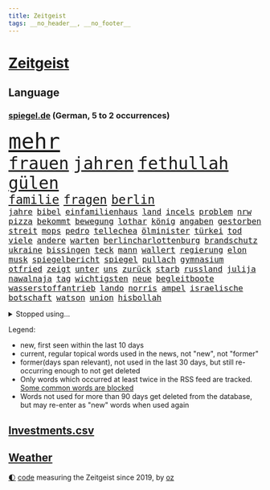 ```yaml
---
title: Zeitgeist
tags: __no_header__, __no_footer__
---
```


# [Zeitgeist](https://oliz.io/zeitgeist/)

## Language

<h3><a href="https://www.spiegel.de" target="_blank">spiegel.de</a> (German, 5 to 2 occurrences)</h3>
<p style="font-family:monospace">
<span style="font-size:32pt"><a href="news_links.html#mehr" class="current">mehr</a></span>
<br>
<span style="font-size:25pt"><a href="news_links.html#frauen" class="current">frauen</a></span>
<span style="font-size:25pt"><a href="news_links.html#jahren" class="current">jahren</a></span>
<span style="font-size:25pt"><a href="news_links.html#fethullah" class="new">fethullah</a></span>
<span style="font-size:25pt"><a href="news_links.html#gülen" class="new">gülen</a></span>
<br>
<span style="font-size:18pt"><a href="news_links.html#familie" class="current">familie</a></span>
<span style="font-size:18pt"><a href="news_links.html#fragen" class="current">fragen</a></span>
<span style="font-size:18pt"><a href="news_links.html#berlin" class="current">berlin</a></span>
<br>
<span style="font-size:12pt"><a href="news_links.html#jahre" class="current">jahre</a></span>
<span style="font-size:12pt"><a href="news_links.html#bibel" class="current">bibel</a></span>
<span style="font-size:12pt"><a href="news_links.html#einfamilienhaus" class="current">einfamilienhaus</a></span>
<span style="font-size:12pt"><a href="news_links.html#land" class="current">land</a></span>
<span style="font-size:12pt"><a href="news_links.html#incels" class="new">incels</a></span>
<span style="font-size:12pt"><a href="news_links.html#problem" class="current">problem</a></span>
<span style="font-size:12pt"><a href="news_links.html#nrw" class="current">nrw</a></span>
<span style="font-size:12pt"><a href="news_links.html#pizza" class="current">pizza</a></span>
<span style="font-size:12pt"><a href="news_links.html#bekommt" class="current">bekommt</a></span>
<span style="font-size:12pt"><a href="news_links.html#bewegung" class="current">bewegung</a></span>
<span style="font-size:12pt"><a href="news_links.html#lothar" class="current">lothar</a></span>
<span style="font-size:12pt"><a href="news_links.html#könig" class="current">könig</a></span>
<span style="font-size:12pt"><a href="news_links.html#angaben" class="current">angaben</a></span>
<span style="font-size:12pt"><a href="news_links.html#gestorben" class="current">gestorben</a></span>
<span style="font-size:12pt"><a href="news_links.html#streit" class="current">streit</a></span>
<span style="font-size:12pt"><a href="news_links.html#mops" class="new">mops</a></span>
<span style="font-size:12pt"><a href="news_links.html#pedro" class="new">pedro</a></span>
<span style="font-size:12pt"><a href="news_links.html#tellechea" class="new">tellechea</a></span>
<span style="font-size:12pt"><a href="news_links.html#ölminister" class="new">ölminister</a></span>
<span style="font-size:12pt"><a href="news_links.html#türkei" class="current">türkei</a></span>
<span style="font-size:12pt"><a href="news_links.html#tod" class="current">tod</a></span>
<span style="font-size:12pt"><a href="news_links.html#viele" class="current">viele</a></span>
<span style="font-size:12pt"><a href="news_links.html#andere" class="current">andere</a></span>
<span style="font-size:12pt"><a href="news_links.html#warten" class="current">warten</a></span>
<span style="font-size:12pt"><a href="news_links.html#berlincharlottenburg" class="new">berlincharlottenburg</a></span>
<span style="font-size:12pt"><a href="news_links.html#brandschutz" class="new">brandschutz</a></span>
<span style="font-size:12pt"><a href="news_links.html#ukraine" class="current">ukraine</a></span>
<span style="font-size:12pt"><a href="news_links.html#bissingen" class="new">bissingen</a></span>
<span style="font-size:12pt"><a href="news_links.html#teck" class="current">teck</a></span>
<span style="font-size:12pt"><a href="news_links.html#mann" class="current">mann</a></span>
<span style="font-size:12pt"><a href="news_links.html#wallert" class="new">wallert</a></span>
<span style="font-size:12pt"><a href="news_links.html#regierung" class="current">regierung</a></span>
<span style="font-size:12pt"><a href="news_links.html#elon" class="current">elon</a></span>
<span style="font-size:12pt"><a href="news_links.html#musk" class="current">musk</a></span>
<span style="font-size:12pt"><a href="news_links.html#spiegelbericht" class="new">spiegelbericht</a></span>
<span style="font-size:12pt"><a href="news_links.html#spiegel" class="current">spiegel</a></span>
<span style="font-size:12pt"><a href="news_links.html#pullach" class="new">pullach</a></span>
<span style="font-size:12pt"><a href="news_links.html#gymnasium" class="current">gymnasium</a></span>
<span style="font-size:12pt"><a href="news_links.html#otfried" class="new">otfried</a></span>
<span style="font-size:12pt"><a href="news_links.html#zeigt" class="current">zeigt</a></span>
<span style="font-size:12pt"><a href="news_links.html#unter" class="current">unter</a></span>
<span style="font-size:12pt"><a href="news_links.html#uns" class="current">uns</a></span>
<span style="font-size:12pt"><a href="news_links.html#zurück" class="current">zurück</a></span>
<span style="font-size:12pt"><a href="news_links.html#starb" class="current">starb</a></span>
<span style="font-size:12pt"><a href="news_links.html#russland" class="current">russland</a></span>
<span style="font-size:12pt"><a href="news_links.html#julija" class="current">julija</a></span>
<span style="font-size:12pt"><a href="news_links.html#nawalnaja" class="current">nawalnaja</a></span>
<span style="font-size:12pt"><a href="news_links.html#tag" class="current">tag</a></span>
<span style="font-size:12pt"><a href="news_links.html#wichtigsten" class="current">wichtigsten</a></span>
<span style="font-size:12pt"><a href="news_links.html#neue" class="current">neue</a></span>
<span style="font-size:12pt"><a href="news_links.html#begleitboote" class="new">begleitboote</a></span>
<span style="font-size:12pt"><a href="news_links.html#wasserstoffantrieb" class="new">wasserstoffantrieb</a></span>
<span style="font-size:12pt"><a href="news_links.html#lando" class="current">lando</a></span>
<span style="font-size:12pt"><a href="news_links.html#norris" class="current">norris</a></span>
<span style="font-size:12pt"><a href="news_links.html#ampel" class="current">ampel</a></span>
<span style="font-size:12pt"><a href="news_links.html#israelische" class="current">israelische</a></span>
<span style="font-size:12pt"><a href="news_links.html#botschaft" class="current">botschaft</a></span>
<span style="font-size:12pt"><a href="news_links.html#watson" class="current">watson</a></span>
<span style="font-size:12pt"><a href="news_links.html#union" class="current">union</a></span>
<span style="font-size:12pt"><a href="news_links.html#hisbollah" class="current">hisbollah</a></span>
</p>
<details>
<summary>Stopped using...</summary>
<p class="former" style="font-size:12pt">
auftakt(1461) bitte(1460) tatverdächtige(1460) aufgeben(1459) historiker(1459) monatelang(1459) niveau(1459) einstieg(1458) verfolgen(1458) vierte(1458) beweisen(1457) gehalt(1457) menge(1457) schatten(1457) abstimmen(1456) boot(1456) gestoßen(1456) urlaub(1456) pflege(1455) portugal(1455) treffer(1455) wehren(1455) afrika(1454) angeklagter(1454) becker(1454) cristiano(1454) ronaldo(1454) babys(1453) fließt(1453) lag(1453) myanmar(1453) polizeieinsatz(1453) tschechien(1453) wechselt(1453) angekommen(1452) stoppt(1452) teilte(1452) abstimmung(1451) bahnhof(1451) einigung(1451) fielen(1451) plädiert(1451) üben(1451) gesunken(1450) landesregierung(1450) material(1450) regt(1450) scheiterte(1450) sinken(1450) wahrheit(1450) weltweiten(1450) 10000(1449) emmanuel(1449) ermöglichen(1449) nahmen(1449) reißt(1449) unterricht(1449) anbieter(1448) i(1448) innenministerium(1448) feuerwehrleute(1447) finanziell(1447) freie(1447) größter(1447) forderung(1446) roten(1446) nahezu(1445) voraus(1445) abgebrochen(1444) offiziellen(1444) pressestimmen(1444) spekuliert(1444) wochenlang(1444) illegal(1443) schaffte(1443) brite(1442) 3(1441) distanziert(1441) wies(1441) büro(1440) gekauft(1440) drängen(1439) harten(1438) william(1438) motiv(1437) starker(1437) verantwortung(1437) gold(1436) heftigen(1436) brechen(1435) bestmarke(1434) dran(1434) großem(1433) königin(1433) reduzieren(1433) schrecken(1433) pflicht(1432) hunger(1429) bundesgerichtshof(1428) ähnlich(1428) beschlagnahmt(1427) gouverneur(1427) beweise(1426) automatisch(1425) insassen(1424) syrer(1424) abstieg(1422) geborgen(1417) einblicke(1403) aktionen(1393) langem(1392) blinken(1391) marine(1388) last(1386) schiffe(1376) öffnet(1343) zusammenbruch(1311) investor(1283) rumänien(1277) lediglich(1236) abgegeben(1233) tennisstar(1222) serbien(1215) ausbildung(1212) schwäche(1206) sammelt(1203) verbunden(1177) gestern(1144) tiger(1109) vorfeld(1098) abschreckung(1090) einschätzungen(1087) zentralen(1087) regierungschefin(1082) stern(1082) methode(1063) öffentlichrechtlichen(1022) ben(1003) geplatzt(995) verschwinden(993) überwachung(989) spielern(985) helikopter(979) fake(975) unwetter(960) typ(931) kriegsverbrechen(926) günstiger(917) fußballerinnen(912) crew(908) handys(900) durchsuchen(896) heiß(893) prinzessin(872) dänischen(864) kaffee(847) lena(836) fahrgäste(831) erdbeben(820) entfernen(819) rettungsaktion(815) olympiasieger(814) ähnlichen(810) zivile(797) island(796) protestbewegung(792) offizielle(788) streiks(784) hände(781) verfassungsgericht(761) zurückkehren(753) branchen(741) eingriff(741) irland(735) besatzung(729) zweifeln(728) abbruch(715) deuten(713) beerdigt(704) kritisierten(695) abgeben(694) gast(676) lauter(675) check(661) kulturkampf(655) legendäre(654) gegründet(647) fahnder(641) sachsens(631) demonstriert(630) herstellers(627) mythos(627) c(626) republikanische(622) chatgpt(615) startups(615) 52(613) leon(612) nötigung(611) gravierende(608) kläger(606) weimar(606) 5000(605) freiwillige(605) geständnis(597) diesjährigen(582) rivalen(582) hamilton(581) lewis(581) spiegelreport(580) höhepunkt(572) hinweg(570) dominieren(569) kreuz(565) asylpolitik(556) behaupten(546) bekämpfung(534) lina(534) experiment(530) urlauber(528) massenhaft(524) auffällig(519) diebstahl(511) florenz(509) rechter(508) terrorismus(504) prime(497) absurd(493) achtjährige(492) partien(489) fürth(488) cool(487) budget(485) sandra(483) staats(483) älterer(477) sächsischen(475) drückt(468) weile(468) auflösung(462) awards(462) ankunft(460) toronto(460) busfahrer(459) preiserhöhung(459) erderwärmung(455) massiver(455) popstars(450) erweitert(448) verbreitung(448) victoria(448) saßen(445) ezb(444) todesfall(443) metropole(439) strenger(438) atlanta(437) kooperiert(436) service(435) sicherheitsmaßnahmen(433) ergebnissen(429) britney(428) spears(428) südkoreanische(418) verglichen(415) chancenlos(413) körperliche(412) brücken(409) sichergestellt(409) schach(404) jon(399) dient(398) nachteile(395) phänomen(389) hymne(386) 99(385) attentäter(385) nszeit(385) 61(383) getöteter(376) qualifikation(372) unschuldig(372) demokratischen(370) verdrängt(369) europaparlament(368) palästina(367) taxi(367) angehende(363) kundgebungen(363) unternehmens(363) 2035(362) gravierenden(357) nächte(357) popkultur(356) streifenwagen(354) sitz(351) versagt(350) willkommen(348) erfindung(347) europameisterschaft(346) mancherorts(345) sofia(342) 1100(340) gefährlichsten(340) achtzigerjahre(339) bundes(336) vulkanausbruch(336) eingedrungen(335) sicherheitsgründen(335) flensburg(333) kilo(333) sommerspiele(333) einführung(328) staatssekretärin(325) beyoncé(324) freitagmorgen(322) perry(322) 29jähriger(321) bären(321) kritischer(321) verschaffen(320) wisconsin(320) spiels(319) ausländer(318) geräten(315) gewicht(315) siegerin(314) staatsanwälte(314) eingestürzten(312) stone(309) haftstrafen(307) entspannung(305) islamische(302) nass(301) tourt(301) notlage(297) flaggen(295) erfolgserlebnis(294) lernt(293) sharon(292) dorthin(291) brasilianische(287) historischer(287) kriegsschiffe(287) 93(286) gerungen(285) usdollar(285) oma(282) politischer(282) iss(280) umfangreiche(280) zeitalter(280) verkünden(279) nicole(278) verschwörungstheorien(278) bezeichnete(275) operation(275) rammte(275) anwendung(272) belgorod(272) eilantrag(271) frustriert(271) aufgedeckt(268) bevorzugen(266) vorliegt(266) briten(265) dave(263) landsleuten(263) wassermassen(263) 1980(260) spitzenpolitiker(260) baltimore(255) berühmteste(253) chrome(253) hungersnot(252) festhalten(249) direkten(248) erhöhte(248) matteo(247) bestürzt(244) merkels(242) hohem(239) hummels(239) mats(239) politischem(239) montagmorgen(238) rechtlichen(237) substanz(237) konzept(236) negativ(236) massenhaften(234) ampelstreit(233) alzheimer(231) einlösen(231) hauptdarstellerin(231) trainers(231) bronze(229) zustande(229) justin(228) meisterschaft(228) siegtreffer(228) swifts(228) zwölfjähriger(228) steuersenkungen(224) wohnmobil(224) oleksandr(223) falscher(222) zentimeter(221) autofahrerin(219) günter(218) änderte(215) bear(214) falschinformationen(213) einfacher(212) schülerinnen(212) tvshow(212) eingefangen(211) vereitelt(211) djirsarai(210) silber(210) übertrieben(210) usmedien(209) entlang(208) durchsuchung(207) major(207) zweitligisten(206) planung(205) 35000(204) runter(203) biss(202) flugzeugbauer(202) spitzenkandidaten(201) plastik(199) sainz(197) argumentierte(196) fluglinie(196) kassierte(196) enthüllen(195) fragwürdige(195) techmilliardär(195) verbraucherpreise(195) boxer(194) mad(194) verurteilter(194) beeindruckende(192) eurofighter(192) rekonstruieren(192) sangen(192) schrank(192) jeff(191) sudan(190) 2029(189) fester(189) nominierten(189) reiht(189) amts(187) auswärtigen(187) josh(186) netzwerken(185) umbruch(185) ergreift(184) spannende(184) verläuft(184) zwangsversteigerung(184) bookingcom(183) bvbprofi(182) grauen(182) schwung(181) trümmer(181) katastrophenfall(180) afderfolg(179) justizministerin(179) dürre(176) se(176) elefanten(175) gerne(175) privatsphäre(175) milchstraße(174) polizistin(174) ressourcen(174) benachbarten(173) eilish(173) toujours(173) erhärten(172) königlichen(172) entlassung(171) oberster(171) bayerischer(170) witz(170) zahlreicher(170) einschalten(169) revolutionswächter(169) vorfreude(168) außergewöhnliche(167) dj(167) halmich(167) regina(167) rekrutieren(167) unterschätzen(166) bejubelt(162) fahrenden(162) mclaren(162) provozieren(162) pérez(162) schmerzmittel(162) norwegische(161) akzeptieren(160) auswärtiges(159) kommentieren(158) morgan(158) überflutet(158) cannes(157) mücken(157) gefangenenlager(156) hauskauf(155) linker(155) publikums(155) ideal(154) spiegelspitzengespräch(154) stalking(154) beobachtung(153) beweist(153) kriselnden(153) tigermücke(152) bestritt(151) festnehmen(151) kundschaft(151) küssen(151) beschränkungen(150) döner(150) geldwäsche(150) hitlers(149) massensterben(149) präparierten(149) besuchte(148) europäischer(148) jeweiligen(148) annkatrin(147) beschimpfungen(147) jawort(145) entmutigen(144) likes(143) meisterschaften(143) aufkommen(142) films(142) reichsbürgerprozess(142) bremerhaven(140) cybercrime(140) erzwingen(140) gelbe(140) heimatstadt(140) pionier(140) straftätern(140) verdachtsfall(140) chats(139) durchbrechen(139) populär(139) 1400(138) feier(138) geschwächte(138) papiere(138) amerikanerin(137) rasmus(137) wartezeiten(137) anschlagspläne(136) buhlt(136) heinz(136) outfit(136) verschleppte(135) zugspitze(135) elend(134) marschieren(134) versetzen(134) ausgesagt(133) gehackt(133) niemandem(133) krimi(132) tshirt(132) unmittelbarer(132) unversöhnlich(132) bon(131) datenschutz(131) handele(131) jovi(131) lokalen(130) privat(130) schleudert(130) bezweifeln(129) esther(129) griechische(129) weigert(129) nachrichtenagentur(128) emaus(127) gallant(127) plünderungen(127) regnen(127) unsinn(127) wider(127) verschwörungsmythen(126) yoav(126) meisterin(125) basketballliga(124) spekulieren(124) deklassiert(123) polizeiliche(123) quatsch(122) rettungsteams(122) nhl(121) ereignisse(120) gewaltsamen(120) hampshire(117) kinshasa(117) ordnete(117) unbekleidet(117) ausschließlich(116) fußballlegende(116) gabe(116) gigi(116) einsam(115) l’amour(115) usbotschafterin(115) anhaltenden(114) buchsteiner(114) somalia(114) einseitig(113) koalitionen(113) natoostflanke(113) schutzsuchenden(113) surfer(113) bundesligaaufsteiger(112) flüchteten(112) funk(111) josé(111) kreative(111) damalige(110) fernseher(110) ortschaft(110) urlaubsziel(110) vergaß(110) youtuber(110) 2002(109) spieß(109) weltstars(109) bowl(108) gebrochene(108) jederzeit(108) schutt(108) woanders(108) sponsor(107) berührt(106) modi(106) redaktion(106) todestag(106) unterbrechen(106) urteile(106) fremdelt(105) hartnäckig(105) schiefgehen(105) aufwendigen(104) want(104) wettkämpfen(104) gehör(103) bewährung(102) moderierte(102) aufgewachsen(101) gefälschten(101) kubitschek(101) mitternacht(101) cruise(100) daddy(100) zahlte(100) zugänglich(99) eingespielt(98) gemeinnützige(98) verworfen(98) extremen(97) örtliche(97) 27jähriger(96) maskottchen(96) fördergelder(95) peinlich(95) psychotherapeut(95) schwarzarbeit(95) zeichnen(95) 25jährigen(94) guirassy(93) serhou(93) verkleidet(92) liedern(91) usbekistan(91) zulassung(91) zwangsversteigert(91) ansiedlung(90) beieinander(90) erschöpft(90) rossi(90) ruine(90) schiffs(90) wetterextreme(90) aufzuhalten(89) beinahekatastrophe(89) döring(89) fehlerhafte(89) financial(89) prügelei(89) spieltagen(89) südkoreanischer(89) wegstecken(89) argentinier(88) inspiration(88) klassik(88) migrantinnen(88) vergewaltiger(88) ökosystem(88) gleichstellung(87) kkr(87) usautobauer(87) verfügbar(87) abgesperrt(86) entschädigt(86) erdgeschichte(86) eustrafzöllen(86) renten(86) sozialpolitik(86) timberlake(86) waldbrände(86) ausschüsse(85) berlinkreuzberg(85) plump(85) sandbank(85) schleppen(85) ausländischen(84) falschmeldungen(84) gewaltsame(84) gulasch(84) jacksons(84) legende(84) passantin(84) posiert(84) simbabwe(84) wassertemperatur(84) welthits(84) östliche(84) raststätte(83) vorherigen(83) militärhistorischen(82) fallzahlen(81) kinderarmut(81) mitgemacht(81) schalteten(81) aufsehenerregenden(80) einträchtig(80) liberaler(80) parat(80) ran(80) spielzug(80) firmenpleiten(79) georgier(79) gespaltenes(79) gruppenphase(79) stiehlt(79) tritten(79) wettbewerbsfähig(79) einmalige(78) grundsicherung(78) kongressabgeordnete(78) mittlere(78) monatlichen(78) usamerikanischen(78) gesichert(77) moniert(77) pfister(77) rennende(77) subtile(77) ungeahnte(77) versinken(77) auftrieb(76) avm(76) banksy(76) beunruhigenden(76) verbracht(76) abstruse(75) auftritts(75) coverfoto(75) harmonie(75) siebte(75) spiegeldokumentation(75) waggon(75) eingeklemmt(74) endlosen(74) musikalisch(74) radsports(74) sympathien(74) kapazitäten(73) rettungseinsatz(73) todesangst(73) badewanne(72) kindergeld(72) schlusslicht(72) stimmenfang(72) anlegern(71) gazakrieges(71) geschasste(71) heimwm(71) mobilisieren(71) tragischem(71) türkischem(71) wappnet(71) ernstvolker(70) frisches(70) kanzlerkandidatur(70) bands(69) behauptete(69) freud(69) gegensatz(69) hinüber(69) kramer(69) pannenserie(69) verhandlungslösung(69) buckelwal(68) damm(68) ertrinkt(68) gräben(68) korrektheit(68) küsst(68) landesweite(68) attentatsversuch(67) elbe(67) erforschen(67) erschießt(67) fritz(67) lockt(67) postete(67) pulverisiert(67) theorie(67) brasilianerin(66) darwin(66) davie(66) findige(66) gesundheitliche(66) hose(66) kriegt(66) selke(66) tanzte(66) verpflichtung(66) vollbringen(66) 131(65) drohenden(65) erklärungsnot(65) honorar(65) äußersten(65) attentäters(64) attraktive(64) drehen(64) entsprechende(64) erwürgt(64) flugzeugen(64) geklettert(64) haar(64) personalie(64) secretserviceagenten(64) sprengstoff(64) eriksson(63) masche(63) pegelstand(63) svengöran(63) dnaanalysen(62) gerhardt(62) großhandel(62) großhandelspreise(62) rechtmäßigkeit(62) einjähriger(61) emmyawards(61) emmys(61) nachfahren(61) waffenbesitz(61) erfand(60) juristen(60) angespült(59) finger(59) indizien(59) jet(59) komplizierte(59) regionalen(59) sicherstellen(59) umlaufbahn(59) werft(59) aggressive(58) geheime(58) geoengineering(58) piastri(58) unbeliebten(58) usraketen(58) wischen(58) altem(57) belächelt(57) bordell(57) einladen(57) elsässer(57) exwrestler(57) mitbestimmt(57) musikalische(57) verschickte(57) craig(56) durchsuchten(56) exfrau(56) abrupt(55) auswirkt(55) belege(55) flugtaxis(55) idole(55) irantreue(55) radikalere(55) vandalismus(55) 1995(54) galgen(54) messner(54) papenburg(54) privatwirtschaft(54) einzunehmen(53) erkennungszeichen(53) hilflose(53) privatautos(53) tempelberg(53) betrugs(52) halbjahr(52) mutprobe(52) eisbär(51) eisbären(51) karim(51) knallige(51) schießerei(51) vergewaltigungsfall(51) coronaimpfstoff(50) geknackt(50) hochgefahren(50) koordinierte(50) parade(50) zerwürfnis(50) fahrerin(49) misshandlung(49) präsidentschaftswahlen(49) stell(49) asteroid(48) ausreichend(48) dax(48) geschlecht(48) watergate(48) edwards(47) exbbcmoderator(47) huw(47) obdachlosigkeit(47) opferangehörigen(47) pianist(47) traten(47) wettbewerbe(47) wonach(47) astronomie(46) ausreise(46) autokrat(46) entschuldigte(46) olympisch(46) schlimmen(46) schrägen(46) skelett(46) ausweisung(45) echauffiert(45) erben(45) kinderarzt(45) besorgte(44) bizarre(44) fußwege(44) leitindex(44) linienbus(44) pool(44) tirade(44) colin(43) cybermobbing(43) drogenhändler(43) farrell(43) mogadischu(43) ausgetauscht(42) bekennerschreiben(42) beschmiert(42) djane(42) gästehaus(42) plattformen(42) rekrutiert(42) benutzte(41) delta(41) drohender(41) filialen(41) häufigste(41) mähne(41) nordirland(41) zentralrat(41) zuschießen(41) zwergflusspferd(41) aufgebraucht(40) brocken(40) fahrerflucht(40) haschisch(40) hinderte(40) achterbahn(39) explizit(39) geschmeidig(39) militanten(39) rotherham(39) ohren(38) olympischer(38) überraschen(38) afdpolitikerin(37) explodieren(37) il(37) wohnsitz(37) überrumpelt(37) abgesetzt(36) einzusetzen(36) erschütterten(36) kotzen(36) köche(36) messerattacken(36) spielplatz(36) streetartkünstlers(36) teilnehmenden(36) verlesen(36) verstrickt(36) berger(35) empfehlung(35) henseleit(35) kloster(35) tournee(35) traditionsklub(35) wahlempfehlung(35) beklagte(34) entlohnt(34) kiforscher(34) lukrative(34) rohstoffen(34) schlussphase(34) überlastet(34) kolkata(33) rechtspartei(33) seltsamer(33) streichung(33) betäubt(32) butch(32) geheimdienstes(32) keinerlei(32) ministers(32) neunten(32) suni(32) wilmore(32) bescherten(31) design(31) eukommissar(31) leserwettbewerb(31) mathematik(31) nordstreamsaboteur(31) stritt(31) 55(30) dfbtorhüter(30) flugtaxihersteller(30) kaserne(30) motorradfahrer(30) mpox(30) mpoxvirus(30) polizeikräfte(30) richterinnen(30) unerfahrene(30) 320000(29) adrenalin(29) ausgrabungen(29) brandbekämpfung(29) bundesweiter(29) hilfsgelder(29) mutationen(29) obduktionsbericht(29) oprah(29) steil(29) winfrey(29) bewirbt(28) cuxhaven(28) dihk(28) nordseeinsel(28) schaulustige(28) up(28) ausweitung(27) breton(27) börner(27) intensivstation(27) jegliche(27) karsten(27) misslang(27) polio(27) revision(27) spektakulärer(27) thierry(27) unglücksnacht(27) winzer(27) bezeichnen(26) rafterroristen(26) baku(25) betäubte(25) bombendrohungen(25) flutwelle(25) heidi(25) klum(25) komplexe(25) magische(25) angedeutet(24) gestiegene(24) hochzeitsgesellschaft(24) speziellen(24) vorgemacht(24) wolfsburger(24) 102(23) alarmierende(23) amini(23) freizeitpark(23) gebannt(23) gonzález(23) jina(23) limit(23) mahsa(23) norwegens(23) vorteil(23) eilig(22) getarnte(22) grünes(22) guardian(22) recherchen(22) spezialtaucher(22) abc(21) feste(21) festgenommene(21) harz(21) ingebrigtsen(21) lastminuteerfolg(21) verabreichte(21) bundesligarückkehr(20) emiraten(20) merz’(20) rollfeld(20) sardinien(20) verscharrt(20) verzückte(20) berühmter(19) eishockey(19) fußballerin(19) sunset(19) weltmeisterteam(19) abschiebeflug(18) ausstand(18) gewaltdelikte(18) kursiert(18) küsse(18) mittels(18) raubüberfall(18) schnappt(18) seven(18) trainerlegende(18) ulrike(18) schrillen(17) versteckte(17) your(17) abgesackt(16) babelsberg(16) klärung(16) lieferanten(16) messerattentat(16) regisseurin(16) schwersten(16) spanienrundfahrt(16) vormonat(16) zehnfache(16) geschwommen(15) polaris(15) polizeichef(15) rabatt(15) spacexmission(15) spiegelrecherchen(15) viertes(15) weltraumspaziergang(15) zerlegte(15) ansprechen(14) behinderung(14) extremschwimmen(14) i’m(14) miller(14) paralympische(14) prüfungen(14) alexandre(13) bundesrichter(13) eagles(13) gelangen(13) großmütter(13) konzerttickets(13) meseberg(13) moraes(13) nachlass(13) unterschrieben(13) berlinneukölln(12) bestritten(12) highway(12) jochen(12) leitbild(12) michaela(12) zurückweisungen(12) edmundo(11) ekelhaft(11) erschütternde(11) fremdenfeindlichkeit(11) sperrminorität(11) tribünen(11)
</p>
</details>
<p>Legend:
<ul>
<li><span class="new">new</span>, first seen within the last 10 days</li>
<li><span class="current">current</span>, regular topical words used in the news, not "new", not "former"</li>
<li><span class="former">former(days span relevant)</span>, not used in the last 30 days, but still re-occurring enough to not get deleted</li>
<li>Only words which occurred at least twice in the RSS feed are tracked. <a href="language/filters.py">Some common words are blocked</a></li>
<li>Words not used for more than 90 days get deleted from the database, but may re-enter as "new" words when used again</li>
</ul>
</p>

## [Investments](investments.html)[.csv](investments.csv)

## [Weather](weather.html)

<footer>
<a href="javascript:toggleTheme()" class="nav">🌓</a>
<a href="https://github.com/ooz/zeitgeist">code</a> measuring the Zeitgeist since 2019, by <a href="https://oliz.io">oz</a>
</footer>
